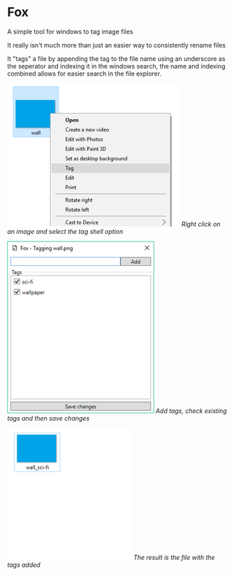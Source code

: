 # Fox
A simple tool for windows to tag image files

It really isn't much more than just an easier way to consistently rename files

It "tags" a file by appending the tag to the file name using an underscore as the seperator and indexing it in the windows search, the name and indexing combined allows for easier search in the file explorer.
&nbsp;

![Shell](Images/shell.png)
*Right click on an image and select the tag shell option*
&nbsp;

![Application](Images/application.png)
*Add tags, check existing tags and then save changes*
&nbsp;

![Result](Images/result.png)
*The result is the file with the tags added*
